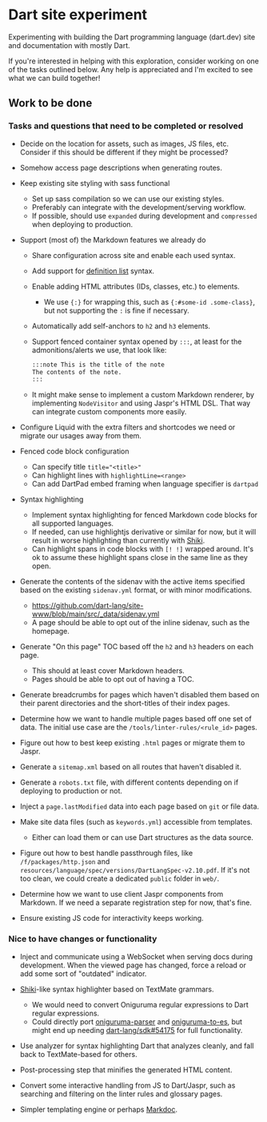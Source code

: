 # Dart site experiment

Experimenting with building the Dart programming language (dart.dev)
site and documentation with mostly Dart.

If you're interested in helping with this exploration,
consider working on one of the tasks outlined below.
Any help is appreciated and I'm excited to see what we can build together!

## Work to be done

### Tasks and questions that need to be completed or resolved

- Decide on the location for assets, such as images, JS files, etc.
  Consider if this should be different if they might be processed?

- Somehow access page descriptions when generating routes.

- Keep existing site styling with sass functional
  - Set up sass compilation so we can use our existing styles.
  - Preferably can integrate with the development/serving workflow.
  - If possible, should use `expanded` during development and
    `compressed` when deploying to production.

- Support (most of) the Markdown features we already do
  - Share configuration across site and enable each used syntax.
  - Add support for [definition list][] syntax.
  - Enable adding HTML attributes (IDs, classes, etc.) to elements.
    - We use `{:}` for wrapping this, such as `{:#some-id .some-class}`,
      but not supporting the `:` is fine if necessary.
  - Automatically add self-anchors to `h2` and `h3` elements.
  - Support fenced container syntax opened by `:::`,
    at least for the admonitions/alerts we use, that look like:

    ```markdown
    :::note This is the title of the note
    The contents of the note.
    :::
    ```

  - It might make sense to implement a custom Markdown renderer,
    by implementing `NodeVisitor` and using Jaspr's HTML DSL.
    That way can integrate custom components more easily.

- Configure Liquid with the extra filters and shortcodes we need
  or migrate our usages away from them.

- Fenced code block configuration
  - Can specify title `title="<title>"`
  - Can highlight lines with `highlightLine=<range>`
  - Can add DartPad embed framing when language specifier is `dartpad`

- Syntax highlighting
  - Implement syntax highlighting for fenced Markdown code blocks for
    all supported languages.
  - If needed, can use highlightjs derivative or similar for now,
    but it will result in worse highlighting than currently with [Shiki][].
  - Can highlight spans in code blocks with `[! !]` wrapped around.
    It's ok to assume these highlight spans close in the same line as they open.

- Generate the contents of the sidenav with the active items specified
  based on the existing `sidenav.yml` format, or with minor modifications.
  - https://github.com/dart-lang/site-www/blob/main/src/_data/sidenav.yml
  - A page should be able to opt out of the inline sidenav,
    such as the homepage.

- Generate "On this page" TOC based off the `h2` and `h3` headers on each page.
  - This should at least cover Markdown headers.
  - Pages should be able to opt out of having a TOC.

- Generate breadcrumbs for pages which haven't disabled them based
  on their parent directories and the short-titles of their index pages.

- Determine how we want to handle multiple pages based off one set of data.
  The initial use case are the `/tools/linter-rules/<rule_id>` pages.

- Figure out how to best keep existing `.html` pages or migrate them to Jaspr.

- Generate a `sitemap.xml` based on all routes that haven't disabled it.

- Generate a `robots.txt` file, with different contents
  depending on if deploying to production or not.

- Inject a `page.lastModified` data into each page based on `git` or file data.

- Make site data files (such as `keywords.yml`) accessible from templates.
  - Either can load them or can use Dart structures as the data source.

- Figure out how to best handle passthrough files, like `/f/packages/http.json`
  and `resources/language/spec/versions/DartLangSpec-v2.10.pdf`.
  If it's not too clean, we could create a dedicated `public` folder in `web/`.

- Determine how we want to use client Jaspr components from Markdown.
  If we need a separate registration step for now, that's fine.

- Ensure existing JS code for interactivity keeps working.

[definition list]: https://www.markdownguide.org/extended-syntax/#definition-lists

### Nice to have changes or functionality

- Inject and communicate using a WebSocket when serving docs during development.
  When the viewed page has changed,
  force a reload or add some sort of "outdated" indicator.

- [Shiki][]-like syntax highlighter based on TextMate grammars.
  - We would need to convert Oniguruma regular expressions to
    Dart regular expressions.
  - Could directly port [oniguruma-parser][] and [oniguruma-to-es][],
    but might end up needing [dart-lang/sdk#54175][] for full functionality.

- Use analyzer for syntax highlighting Dart that analyzes cleanly,
  and fall back to TextMate-based for others.

- Post-processing step that minifies the generated HTML content.

- Convert some interactive handling from JS to Dart/Jaspr, such as
  searching and filtering on the linter rules and glossary pages.

- Simpler templating engine or perhaps [Markdoc][].

[Shiki]: https://github.com/shikijs/shiki
[oniguruma-parser]: https://github.com/slevithan/oniguruma-parser
[oniguruma-to-es]: https://github.com/slevithan/oniguruma-to-es
[dart-lang/sdk#54175]: https://github.com/dart-lang/sdk/issues/54175
[Markdoc]: https://markdoc.dev/
